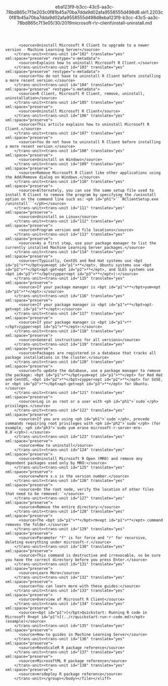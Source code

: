 <?xml version="1.0"?><xliff version="1.2" xmlns="urn:oasis:names:tc:xliff:document:1.2" xmlns:xsi="http://www.w3.org/2001/XMLSchema-instance" xsi:schemaLocation="urn:oasis:names:tc:xliff:document:1.2 xliff-core-1.2-transitional.xsd"><file datatype="xml" original="install-uninstall.md" source-language="en-US" target-language="en-US"><header><tool tool-id="mdxliff" tool-name="mdxliff" tool-version="1.0-8ab897d" tool-company="Microsoft" /><xliffext:skl_file_name xmlns:xliffext="urn:microsoft:content:schema:xliffextensions">eba123f9-b3cc-43c5-aa3c-78bd865c7f3e203c0f81b45a70ba7dda9d02afa9558555d498d8.skl</xliffext:skl_file_name><xliffext:version xmlns:xliffext="urn:microsoft:content:schema:xliffextensions">1.2</xliffext:version><xliffext:ms.openlocfilehash xmlns:xliffext="urn:microsoft:content:schema:xliffextensions">203c0f81b45a70ba7dda9d02afa9558555d498d8</xliffext:ms.openlocfilehash><xliffext:ms.sourcegitcommit xmlns:xliffext="urn:microsoft:content:schema:xliffextensions">eba123f9-b3cc-43c5-aa3c-78bd865c7f3e</xliffext:ms.sourcegitcommit><xliffext:ms.lasthandoff xmlns:xliffext="urn:microsoft:content:schema:xliffextensions">05/30/2019</xliffext:ms.lasthandoff><xliffext:ms.openlocfilepath xmlns:xliffext="urn:microsoft:content:schema:xliffextensions">microsoft-r\r-client\install-uninstall.md</xliffext:ms.openlocfilepath></header><body><group id="content" extype="content"><trans-unit id="101" translate="yes" xml:space="preserve" restype="x-metadata">
          <source>Uninstall Microsoft R Client to upgrade to a newer version - Machine Learning Server</source>
        </trans-unit><trans-unit id="102" translate="yes" xml:space="preserve" restype="x-metadata">
          <source>Explains how to uninstall Microsoft R Client.</source>
        </trans-unit><trans-unit id="103" translate="yes" xml:space="preserve" restype="x-metadata">
          <source>You do not have to uninstall R Client before installing a more recent version.</source>
        </trans-unit><trans-unit id="104" translate="yes" xml:space="preserve" restype="x-metadata">
          <source>R Client, Microsoft R Client, remove, uninstall, uninstallation</source>
        </trans-unit><trans-unit id="105" translate="yes" xml:space="preserve">
          <source>Uninstall Microsoft R Client</source>
        </trans-unit><trans-unit id="106" translate="yes" xml:space="preserve">
          <source>This article explains how to uninstall Microsoft R Client.</source>
        </trans-unit><trans-unit id="107" translate="yes" xml:space="preserve">
          <source>You do not have to uninstall R Client before installing a more recent version.</source>
        </trans-unit><trans-unit id="108" translate="yes" xml:space="preserve">
          <source>Uninstall on Windows</source>
        </trans-unit><trans-unit id="109" translate="yes" xml:space="preserve">
          <source>Remove Microsoft R Client like other applications using the Add/Remove dialog on Windows.</source>
        </trans-unit><trans-unit id="110" translate="yes" xml:space="preserve">
          <source>Alternately, you can use the same setup file used to install R Client to remove the program by specifying the /uninstall option on the command line such as: <ph id="ph1">```RClientSetup.exe /uninstall```</ph></source>
        </trans-unit><trans-unit id="111" translate="yes" xml:space="preserve">
          <source>Uninstall on Linux</source>
        </trans-unit><trans-unit id="112" translate="yes" xml:space="preserve">
          <source>Program version and file locations</source>
        </trans-unit><trans-unit id="113" translate="yes" xml:space="preserve">
          <source>As a first step, use your package manager to list the currently installed Machine Learning Server packages.</source>
        </trans-unit><trans-unit id="114" translate="yes" xml:space="preserve">
          <source>(Typically, CentOS and Red Hat systems use <bpt id="p1">**</bpt>yum<ept id="p1">**</ept>, Ubuntu systems use <bpt id="p2">**</bpt>apt-get<ept id="p2">**</ept>, and SLES systems use <bpt id="p3">**</bpt>zypper<ept id="p3">**</ept>):</source>
        </trans-unit><trans-unit id="115" translate="yes" xml:space="preserve">
          <source>If your package manager is <bpt id="p1">**</bpt>yum<ept id="p1">**</ept>:</source>
        </trans-unit><trans-unit id="116" translate="yes" xml:space="preserve">
          <source>If your package manager is <bpt id="p1">**</bpt>apt-get<ept id="p1">**</ept>:</source>
        </trans-unit><trans-unit id="117" translate="yes" xml:space="preserve">
          <source>If your package manager is <bpt id="p1">**</bpt>zypper<ept id="p1">**</ept>:</source>
        </trans-unit><trans-unit id="118" translate="yes" xml:space="preserve">
          <source>General instructions for all versions</source>
        </trans-unit><trans-unit id="119" translate="yes" xml:space="preserve">
          <source>Packages are registered in a database that tracks all package installations in the cluster.</source>
        </trans-unit><trans-unit id="120" translate="yes" xml:space="preserve">
          <source>To update the database, use a package manager to remove the package: <bpt id="p1">**</bpt>yum<ept id="p1">**</ept> for Red Hat and CentOS, <bpt id="p2">**</bpt>zypper<ept id="p2">**</ept> for SUSE, or <bpt id="p3">**</bpt>apt-get<ept id="p3">**</ept> for Ubuntu.</source>
        </trans-unit><trans-unit id="121" translate="yes" xml:space="preserve">
          <source>Log in as root or a user with <ph id="ph1">`sudo`</ph> privileges.</source>
        </trans-unit><trans-unit id="122" translate="yes" xml:space="preserve">
          <source>If you are using <ph id="ph1">`sudo`</ph>, precede commands requiring root privileges with <ph id="ph2">`sudo`</ph> (for example, <ph id="ph3">`sudo yum erase microsoft-r-server-mro-8.0`</ph>).</source>
        </trans-unit><trans-unit id="123" translate="yes" xml:space="preserve">
          <source>How to uninstall</source>
        </trans-unit><trans-unit id="124" translate="yes" xml:space="preserve">
          <source>Uninstall Microsoft R Open (MRO) and remove any dependent packages used only by MRO:</source>
        </trans-unit><trans-unit id="125" translate="yes" xml:space="preserve">
          <source>where x.x is the version number.</source>
        </trans-unit><trans-unit id="126" translate="yes" xml:space="preserve">
          <source>On the root node, verify the location of other files that need to be removed: `</source>
        </trans-unit><trans-unit id="127" translate="yes" xml:space="preserve">
          <source>Remove the entire directory:</source>
        </trans-unit><trans-unit id="128" translate="yes" xml:space="preserve">
          <source>The <bpt id="p1">**</bpt>rm<ept id="p1">**</ept> command removes the folder.</source>
        </trans-unit><trans-unit id="129" translate="yes" xml:space="preserve">
          <source>Parameter "f" is for force and "r" for recursive, deleting everything under microsoft-r.</source>
        </trans-unit><trans-unit id="130" translate="yes" xml:space="preserve">
          <source>This command is destructive and irrevocable, so be sure you have the correct directory before you press Enter.</source>
        </trans-unit><trans-unit id="131" translate="yes" xml:space="preserve">
          <source>Learn More</source>
        </trans-unit><trans-unit id="132" translate="yes" xml:space="preserve">
          <source>You can learn more with these guides:</source>
        </trans-unit><trans-unit id="133" translate="yes" xml:space="preserve">
          <source>Overview of Microsoft R Client</source>
        </trans-unit><trans-unit id="134" translate="yes" xml:space="preserve">
          <source><bpt id="p1">[</bpt>Quickstart: Running R code in Microsoft R<ept id="p1">](../r/quickstart-run-r-code.md)</ept> (example)</source>
        </trans-unit><trans-unit id="135" translate="yes" xml:space="preserve">
          <source>How-to guides in Machine Learning Server</source>
        </trans-unit><trans-unit id="136" translate="yes" xml:space="preserve">
          <source>RevoScaleR R package reference</source>
        </trans-unit><trans-unit id="137" translate="yes" xml:space="preserve">
          <source>MicrosoftML R package reference</source>
        </trans-unit><trans-unit id="138" translate="yes" xml:space="preserve">
          <source>mrsdeploy R package reference</source>
        </trans-unit></group></body></file></xliff>
